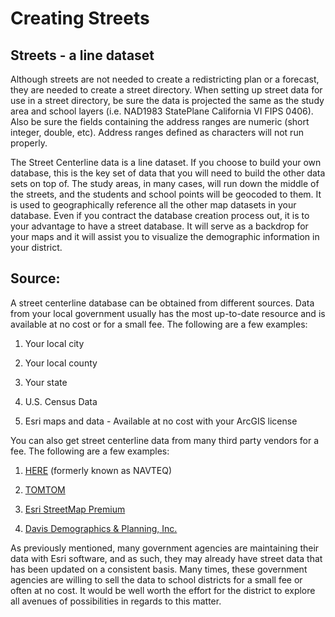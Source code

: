 # Creating Streets
## Streets - a line dataset
Although streets are not needed to create a redistricting plan or a forecast, they are needed to create a street directory.  When setting up street data for use in a street directory, be sure the data is projected the same as the study area and school layers (i.e. NAD1983 StatePlane California VI FIPS 0406).  Also be sure the fields containing the address ranges are numeric (short integer, double, etc). Address ranges defined as characters will not run properly.

 

The Street Centerline data is a line dataset.  If you choose to build your own database, this is the key set of data that you will need to build the other data sets on top of.  The study areas, in many cases, will run down the middle of the streets, and the students and school points will be geocoded to them.  It is used to geographically reference all the other map datasets in your database.  Even if you contract the database creation process out, it is to your advantage to have a street database.  It will serve as a backdrop for your maps and it will assist you to visualize the demographic information in your district.

## Source:
A street centerline database can be obtained from different sources. Data from your local government usually has the most up-to-date resource and is available at no cost or for a small fee. The following are a few examples:

 

1. Your local city

1. Your local county

1. Your state

1. U.S. Census Data

1. Esri maps and data - Available at no cost with your ArcGIS license

 

 You can also get street centerline data from many third party vendors for a fee. The following are a few examples:

 

1. [HERE](https://www.here.com/) (formerly known as NAVTEQ)

1. [TOMTOM](https://www.tomtom.com/en_us/)

1. [Esri StreetMap Premium](https://www.esri.com/en-us/arcgis/products/arcgis-streetmap-premium/overview)

1. [Davis Demographics & Planning, Inc.](https://davisdemographics.com/consulting/)

 

As previously mentioned, many government agencies are maintaining their data with Esri software, and as such, they may already have street data that has been updated on a consistent basis.  Many times, these government agencies are willing to sell the data to school districts for a small fee or often at no cost.  It would be well worth the effort for the district to explore all avenues of possibilities in regards to this matter.  

